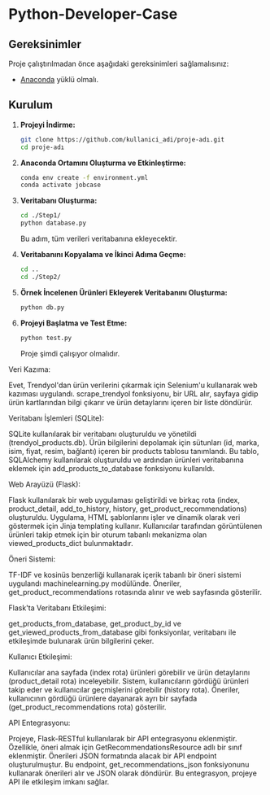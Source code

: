 # Python-Developer-Case
 

## Gereksinimler

Proje çalıştırılmadan önce aşağıdaki gereksinimleri sağlamalısınız:

- [Anaconda](https://www.anaconda.com/) yüklü olmalı.

## Kurulum

1. **Projeyi İndirme:**
    ```bash
    git clone https://github.com/kullanici_adi/proje-adı.git
    cd proje-adı
    ```

2. **Anaconda Ortamını Oluşturma ve Etkinleştirme:**
    ```bash
    conda env create -f environment.yml
    conda activate jobcase
    ```

3. **Veritabanı Oluşturma:**
    ```bash
    cd ./Step1/
    python database.py
    ```

    Bu adım, tüm verileri veritabanına ekleyecektir.

4. **Veritabanını Kopyalama ve İkinci Adıma Geçme:**
    ```bash
    cd ..
    cd ./Step2/
    ```

5. **Örnek İncelenen Ürünleri Ekleyerek Veritabanını Oluşturma:**
    ```bash
    python db.py
    ```

6. **Projeyi Başlatma ve Test Etme:**
    ```bash
    python test.py
    ```

    Proje şimdi çalışıyor olmalıdır.


Veri Kazıma:

Evet, Trendyol'dan ürün verilerini çıkarmak için Selenium'u kullanarak web kazıması uygulandı. scrape_trendyol fonksiyonu, bir URL alır, sayfaya gidip ürün kartlarından bilgi çıkarır ve ürün detaylarını içeren bir liste döndürür.

Veritabanı İşlemleri (SQLite):

SQLite kullanılarak bir veritabanı oluşturuldu ve yönetildi (trendyol_products.db). Ürün bilgilerini depolamak için sütunları (id, marka, isim, fiyat, resim, bağlantı) içeren bir products tablosu tanımlandı. Bu tablo, SQLAlchemy kullanılarak oluşturuldu ve ardından ürünleri veritabanına eklemek için add_products_to_database fonksiyonu kullanıldı.

Web Arayüzü (Flask):

Flask kullanılarak bir web uygulaması geliştirildi ve birkaç rota (index, product_detail, add_to_history, history, get_product_recommendations) oluşturuldu. Uygulama, HTML şablonlarını işler ve dinamik olarak veri göstermek için Jinja templating kullanır. Kullanıcılar tarafından görüntülenen ürünleri takip etmek için bir oturum tabanlı mekanizma olan viewed_products_dict bulunmaktadır.

Öneri Sistemi:

TF-IDF ve kosinüs benzerliği kullanarak içerik tabanlı bir öneri sistemi uygulandı machinelearning.py modülünde. Öneriler, get_product_recommendations rotasında alınır ve web sayfasında gösterilir.

Flask'ta Veritabanı Etkileşimi:

get_products_from_database, get_product_by_id ve get_viewed_products_from_database gibi fonksiyonlar, veritabanı ile etkileşimde bulunarak ürün bilgilerini çeker.

Kullanıcı Etkileşimi:

Kullanıcılar ana sayfada (index rota) ürünleri görebilir ve ürün detaylarını (product_detail rota) inceleyebilir. Sistem, kullanıcıların gördüğü ürünleri takip eder ve kullanıcılar geçmişlerini görebilir (history rota). Öneriler, kullanıcının gördüğü ürünlere dayanarak ayrı bir sayfada (get_product_recommendations rota) gösterilir.

API Entegrasyonu:

Projeye, Flask-RESTful kullanılarak bir API entegrasyonu eklenmiştir. Özellikle, öneri almak için GetRecommendationsResource adlı bir sınıf eklenmiştir. Önerileri JSON formatında alacak bir API endpoint oluşturulmuştur. Bu endpoint, get_recommendations_json fonksiyonunu kullanarak önerileri alır ve JSON olarak döndürür. Bu entegrasyon, projeye API ile etkileşim imkanı sağlar.